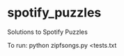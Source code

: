 spotify_puzzles
===============

Solutions to Spotify Puzzles

To run:
    python zipfsongs.py <tests.txt
    
